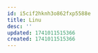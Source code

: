 ```yaml
---
id: i5cif2hknh3o862fxp5588e
title: Linu
desc: ''
updated: 1741011515366
created: 1741011515366
---
```


